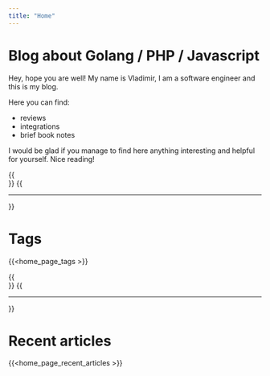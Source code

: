 ```yaml
---
title: "Home"
---
```


# Blog about Golang / PHP / Javascript

Hey, hope you are well! My name is Vladimir, I am a software engineer and this is my blog. 

Here you can find: 
- reviews
- integrations 
- brief book notes  
  
I would be glad if you manage to find here anything interesting and helpful for yourself. Nice reading!

{{<br >}}
{{<hr >}}

# Tags
{{<home_page_tags >}}

{{<br >}}
{{<hr >}}

# Recent articles
{{<home_page_recent_articles >}}